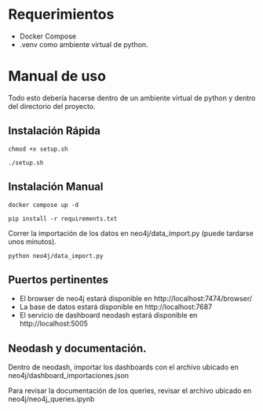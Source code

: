 # Requerimientos

* Docker Compose
* .venv como ambiente virtual de python.

# Manual de uso
Todo esto debería hacerse dentro de un ambiente virtual de python y dentro del directorio del proyecto. 

## Instalación Rápida
```
chmod +x setup.sh
```
```
./setup.sh
```

## Instalación Manual

```
docker compose up -d 
```

```
pip install -r requirements.txt
```
Correr la importación de los datos en neo4j/data_import.py (puede tardarse unos minutos).

```
python neo4j/data_import.py
```

## Puertos pertinentes

* El browser de neo4j estará disponible en http://localhost:7474/browser/
* La base de datos estará disponible en http://localhost:7687
* El servicio de dashboard neodash estará disponible en http://localhost:5005

## Neodash y documentación.

Dentro de neodash, importar los dashboards con el archivo ubicado en neo4j/dashboard_importaciones.json

Para revisar la documentación de los queries, revisar el archivo ubicado en neo4j/neo4j_queries.ipynb
